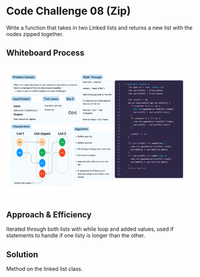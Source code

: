 
# Code Challenge 08 (Zip)

Write a function that takes in two Linked lists and returns a new list with the nodes zipped together.

## Whiteboard Process
![Code Challenge 08](./CC08WhiteBoard.png)

## Approach & Efficiency

Iterated through both lists with while loop and added values, used if statements to handle if one listy is longer than the other.

## Solution

Method on the linked list class.
